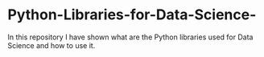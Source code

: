 # Python-Libraries-for-Data-Science-
In this repository I have shown what are the Python libraries used for Data Science and how to use it.
